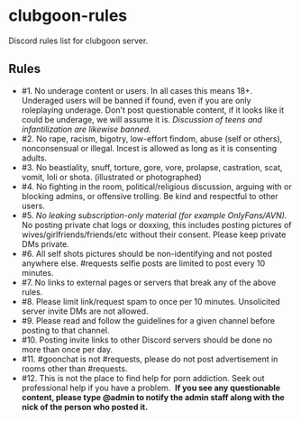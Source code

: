 # clubgoon-rules
Discord rules list for clubgoon server.

## Rules

- #1. No underage content or users. In all cases this means 18+. Underaged users will be banned if found, even if you are only roleplaying underage. Don't post questionable content, if it looks like it could be underage, we will assume it is. *﻿Discussion of teens and infantilization are likewise banned.﻿*
- #2. No rape, racism, bigotry, low-effort findom, abuse (self or others), nonconsensual or illegal. Incest is allowed as long as it is consenting adults.
- #3. No beastiality, snuff, torture, gore, vore, prolapse, castration, scat, vomit, loli or shota. (illustrated or photographed)
- #4. No fighting in the room, political/religious discussion, arguing with or blocking admins, or offensive trolling. Be kind and respectful to other users.
- #5. *﻿No leaking subscription-only material (for example OnlyFans/AVN).﻿* No posting private chat logs or doxxing, this includes posting pictures of wives/girlfriends/friends/etc without their consent. Please keep private DMs private.
- #6. All self shots pictures should be non-identifying and not posted anywhere else. #requests selfie posts are limited to post every 10 minutes.
- #7. No links to external pages or servers that break any of the above rules.
- #8. Please limit link/request spam to once per 10 minutes. Unsolicited server invite DMs are not allowed.
- #9. Please read and follow the guidelines for a given channel before posting to that channel.
- #10. Posting invite links to other Discord servers should be done no more than once per day.
- #11. #goonchat is not #requests, please do not post advertisement in rooms other than #requests.
- #12. This is not the place to find help for porn addiction. Seek out professional help if you have a problem.
﻿
**﻿If you see any questionable content, please type @admin to notify the admin staff along with the nick of the person who posted it.﻿**
